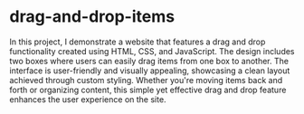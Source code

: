 # drag-and-drop-items

In this project, I demonstrate a website that features a drag and drop functionality created using HTML, CSS, and JavaScript. The design includes two boxes where users can easily drag items from one box to another. The interface is user-friendly and visually appealing, showcasing a clean layout achieved through custom styling. Whether you're moving items back and forth or organizing content, this simple yet effective drag and drop feature enhances the user experience on the site.
